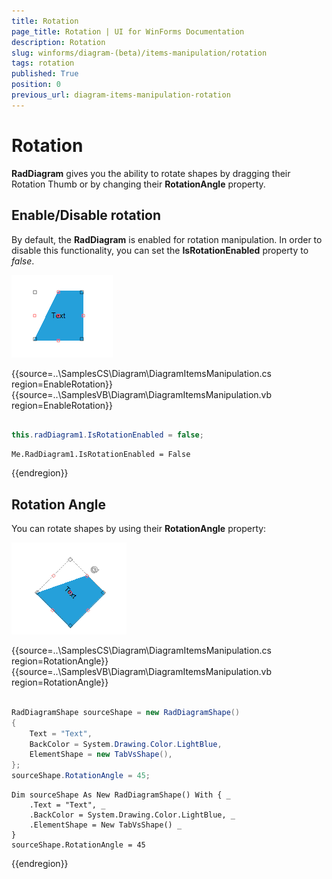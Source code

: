 ```yaml
---
title: Rotation
page_title: Rotation | UI for WinForms Documentation
description: Rotation
slug: winforms/diagram-(beta)/items-manipulation/rotation
tags: rotation
published: True
position: 0
previous_url: diagram-items-manipulation-rotation
---
```


# Rotation



__RadDiagram__ gives you the ability to rotate shapes by dragging their Rotation Thumb or by changing their __RotationAngle__ property.

## Enable/Disable rotation

By default, the __RadDiagram__ is enabled for rotation manipulation. In order to disable this functionality, you can set the __IsRotationEnabled__ property to *false*.

![diagram-items-manipulation-rotation 001](images/diagram-items-manipulation-rotation001.png) 

{{source=..\SamplesCS\Diagram\DiagramItemsManipulation.cs region=EnableRotation}} 
{{source=..\SamplesVB\Diagram\DiagramItemsManipulation.vb region=EnableRotation}} 

````C#
            
this.radDiagram1.IsRotationEnabled = false;

````
````VB.NET
Me.RadDiagram1.IsRotationEnabled = False

````

{{endregion}} 

 
## Rotation Angle

You can rotate shapes by using their __RotationAngle__ property: 

![diagram-items-manipulation-rotation 002](images/diagram-items-manipulation-rotation002.png) 

{{source=..\SamplesCS\Diagram\DiagramItemsManipulation.cs region=RotationAngle}} 
{{source=..\SamplesVB\Diagram\DiagramItemsManipulation.vb region=RotationAngle}} 

````C#
            
RadDiagramShape sourceShape = new RadDiagramShape()
{
    Text = "Text",
    BackColor = System.Drawing.Color.LightBlue,
    ElementShape = new TabVsShape(),
};
sourceShape.RotationAngle = 45;

````
````VB.NET
Dim sourceShape As New RadDiagramShape() With { _
    .Text = "Text", _
    .BackColor = System.Drawing.Color.LightBlue, _
    .ElementShape = New TabVsShape() _
}
sourceShape.RotationAngle = 45

````

{{endregion}} 



